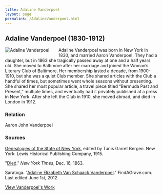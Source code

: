 ```yaml
---
title: Adaline Vanderpoel
layout: page
permalink: /AdalineVanderpoel.html
---
```



## Adaline Vanderpoel (1830-1912)
<div style="float: left;padding-right: 30px;padding-bottom: 15px;"><img src="https://elizajames.github.io/WLCB_draft/assets/img/AdalineVanderpoel.jpg" alt="Adaline Vanderpoel"></div>

Adaline Vanderpoel was born in New York in 1830, and married Aaron Vanderpoel. They had a daughter, but in 1863 she tragically passed away at one and a half years old. She moved to Baltimore after her marriage and joined the Woman’s Literary Club of Baltimore. Her membership lasted a decade, from 1900-1910, but she was a quiet Club member. She shared articles with the Club a handful of times, but sometimes went whole seasons without presenting. She shared her most popular article, a travel piece titled “Bermuda Past and Present,” multiple times, and eventually had it privately published at a press in New York. After she left the Club in 1910, she moved abroad, and died in London in 1912.

### Relation

Aaron John Vanderpoel

### Sources

[Genealogies of the State of New York](https://books.google.com/books?id=j-kpAQAAMAAJ), edited by Tunis Garret Bergen. New York: Lewis Historical Publishing Company, 1915.

"[Died](https://www.nytimes.com/1863/12/16/archives/died.html)." *New York Times*, Dec. 16, 1863.

Saratoga. "[Adaline Elizabeth Van Schaack Vanderpoel](https://www.findagrave.com/memorial/91114723/adaline-elizabeth-vanderpoel%20)." FindAGrave.com. Last edited June 1st, 2012.

[View Vanderpoel's Work](https://elizajames.github.io/WLCB_draft/browse.html#vanderpoel)